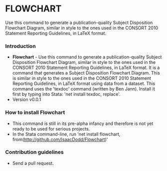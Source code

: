 # FLOWCHART #

Use this command to generate a publication-quality Subject Disposition Flowchart Diagram, similar in style to the ones used in the CONSORT 2010 Statement Reporting Guidelines, in LaTeX format.

### Introduction ###

* **Flowchart** - Use this command to generate a publication-quality Subject Disposition Flowchart Diagram, similar in style to the ones used in the CONSORT 2010 Statement Reporting Guidelines, in LaTeX format. It is a command that generates a Subject Disposition Flowchart Diagram. This is similar in style to the ones used in the CONSORT 2010 Statement Reporting Guidelines, in LaTeX format using data from a dataset. This command uses the 'texdoc' command (written by Ben Jann). Install it first by typing into Stata: 'net install texdoc, replace'.
* Version v0.0.1

### How to install Flowchart ###

* This command is still in its pre-alpha infancy and therefore is not yet ready to be used for serious projects.
* In the Stata command-line, run 'net install flowchart, from(http://github.com/IsaacDodd/Flowchart)'

### Contribution guidelines ###

* Send a pull request.